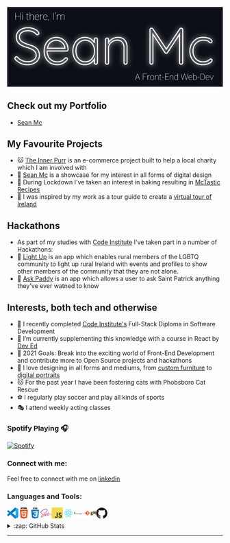 <img src="https://github.com/Sean-Mc-Mahon/Sean-Mc-Mahon/blob/master/seanmc-webdev.gif" alt="sean mc">

## Check out my Portfolio

- [Sean Mc](https://sean-mc-mahon.github.io/Sean_McMahon-Portfolio/)

## My Favourite Projects

- 🐱 [The Inner Purr](https://inner-purr.herokuapp.com/) is an e-commerce project built to help a local charity which I am involved with
- 🎨 [Sean Mc](https://sean-mc-mahon.github.io/ms2-seanmcmahon-digital-design/) is a showcase for my interest in all forms of digital design
- 🍰 During Lockdown I've taken an interest in baking resulting in [McTastic Recipes](https://mctastic-recipes.herokuapp.com/)
- 🌳 I was inspired by my work as a tour guide to create a [virtual tour of Ireland](https://sean-mc-mahon.github.io/ms1virtualireland/index.html)

## Hackathons

- As part of my studies with [Code Institute](https://codeinstitute.net/) I've taken part in a number of Hackathons:
- 🌈 [Light Up](https://light-up-pride.herokuapp.com/) is an app which enables rural members of the LGBTQ community to light up rural Ireland with events and profiles to show other members of the community that they are not alone.
- 🙏 [Ask Paddy](https://sean-mc-mahon.github.io/ask_paddy/) is an app which allows a user to ask Saint Patrick anything they've ever watned to know

## Interests, both tech and otherwise

- 🔭 I recently completed [Code Institute's](https://codeinstitute.net/) Full-Stack Diploma in Software Development
- 🌱 I’m currently supplementing this knowledge with a course in React by [Dev Ed](https://developedbyed.com/)
- 🥅 2021 Goals: Break into the exciting world of Front-End Development and contribute more to Open Source projects and hackathons
- 🎨 I love designing in all forms and mediums, from [custom furniture](https://sean-mc-mahon.github.io/ms2-seanmcmahon-digital-design/furniture.html) to [digital portraits](https://sean-mc-mahon.github.io/ms2-seanmcmahon-digital-design/portraits.html)
- 🐱 For the past year I have been fostering cats with Phobsboro Cat Rescue
- ⚽ I regularly play soccer and play all kinds of sports
- 🎭 I attend weekly acting classes

### Spotify Playing 🎧

[![Spotify](https://novatorem-eta-ivory.vercel.app/api/spotify)](https://open.spotify.com/user/mctastic?si=2e145f3e24364149)

### Connect with me:

Feel free to connect with me on [linkedin](https://www.linkedin.com/in/sean-mcmahon-profile/)
<br />

### Languages and Tools:

<img align="left" alt="Visual Studio Code" width="26px" src="https://raw.githubusercontent.com/github/explore/80688e429a7d4ef2fca1e82350fe8e3517d3494d/topics/visual-studio-code/visual-studio-code.png" />
<img align="left" alt="HTML5" width="26px" src="https://raw.githubusercontent.com/github/explore/80688e429a7d4ef2fca1e82350fe8e3517d3494d/topics/html/html.png" />
<img align="left" alt="CSS3" width="26px" src="https://raw.githubusercontent.com/github/explore/80688e429a7d4ef2fca1e82350fe8e3517d3494d/topics/css/css.png" />
<img align="left" alt="Sass" width="26px" src="https://raw.githubusercontent.com/github/explore/80688e429a7d4ef2fca1e82350fe8e3517d3494d/topics/sass/sass.png" />
<img align="left" alt="JavaScript" width="26px" src="https://raw.githubusercontent.com/github/explore/80688e429a7d4ef2fca1e82350fe8e3517d3494d/topics/javascript/javascript.png" />
<img align="left" alt="React" width="26px" src="https://raw.githubusercontent.com/github/explore/80688e429a7d4ef2fca1e82350fe8e3517d3494d/topics/react/react.png" />
<img align="left" alt="MongoDB" width="26px" src="https://raw.githubusercontent.com/github/explore/80688e429a7d4ef2fca1e82350fe8e3517d3494d/topics/mongodb/mongodb.png" />
<img align="left" alt="Git" width="26px" src="https://raw.githubusercontent.com/github/explore/80688e429a7d4ef2fca1e82350fe8e3517d3494d/topics/git/git.png" />
<img align="left" alt="GitHub" width="26px" src="https://raw.githubusercontent.com/github/explore/78df643247d429f6cc873026c0622819ad797942/topics/github/github.png" />

<br />
<br />

<details>
  <summary>:zap: GitHub Stats</summary>

  <img align="left" alt="codeSTACKr's GitHub Stats" src="https://github-readme-stats-beta-beryl.vercel.app/api?username=Sean-Mc-Mahon&show_icons=true&hide_border=true" />

</details>

---

<!-- [website]:
[twitter]:
[youtube]:
[instagram]:  -->

[linkedin]: https://www.linkedin.com/in/sean-mcmahon-profile/

<!-- ## Credits
[CodeStackr](https://www.youtube.com/watch?v=ECuqb5Tv9qI&ab_channel=codeSTACKr)Next Level GitHub Profile README (NEW) | How To Create An Amazing Profile ReadMe With GitHub Actions
[CodeStackr](https://www.youtube.com/watch?v=n6d4KHSKqGk&ab_channel=codeSTACKr)UPDATE: Next Level GitHub Profile README (NEW) | GitHub Actions | Vercel | Spotify -->
